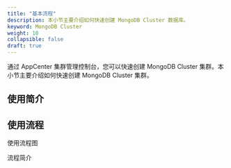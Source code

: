 ```yaml
---
title: "基本流程"
description: 本小节主要介绍如何快速创建 MongoDB Cluster 数据库。 
keyword: MongoDB Cluster 
weight: 10
collapsible: false
draft: true
---
```


通过 AppCenter 集群管理控制台，您可以快速创建 MongoDB Cluster 集群。本小节主要介绍如何快速创建 MongoDB Cluster 集群。

## 使用简介


## 使用流程


使用流程图

流程简介
